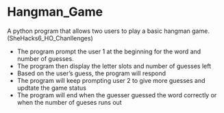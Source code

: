 # Hangman_Game

A python program that allows two users to play a basic hangman game. (SheHacks6_HO_Chanllenges)

- The program prompt the user 1 at the beginning for the word and number of guesses.
- The program then display the letter slots and number of guesses left
- Based on the user’s guess, the program will respond 
- The program will keep prompting user 2 to give more guesses and updtate the game status
- The program will end when the guesser guessed the word correctly or when the number of gueses runs out

